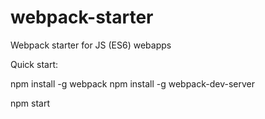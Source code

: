 # webpack-starter
Webpack starter for JS (ES6) webapps

Quick start:

npm install -g webpack
npm install -g webpack-dev-server

npm start 